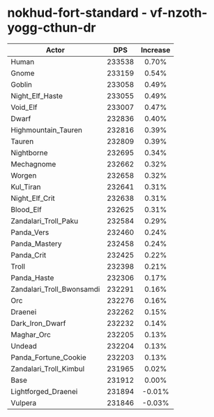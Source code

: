# nokhud-fort-standard - vf-nzoth-yogg-cthun-dr
| Actor | DPS | Increase |
|---|:---:|:---:|
|Human|233538|0.70%|
|Gnome|233159|0.54%|
|Goblin|233058|0.49%|
|Night_Elf_Haste|233055|0.49%|
|Void_Elf|233007|0.47%|
|Dwarf|232836|0.40%|
|Highmountain_Tauren|232816|0.39%|
|Tauren|232809|0.39%|
|Nightborne|232695|0.34%|
|Mechagnome|232662|0.32%|
|Worgen|232658|0.32%|
|Kul_Tiran|232641|0.31%|
|Night_Elf_Crit|232638|0.31%|
|Blood_Elf|232625|0.31%|
|Zandalari_Troll_Paku|232584|0.29%|
|Panda_Vers|232460|0.24%|
|Panda_Mastery|232458|0.24%|
|Panda_Crit|232425|0.22%|
|Troll|232398|0.21%|
|Panda_Haste|232306|0.17%|
|Zandalari_Troll_Bwonsamdi|232291|0.16%|
|Orc|232276|0.16%|
|Draenei|232262|0.15%|
|Dark_Iron_Dwarf|232232|0.14%|
|Maghar_Orc|232205|0.13%|
|Undead|232204|0.13%|
|Panda_Fortune_Cookie|232203|0.13%|
|Zandalari_Troll_Kimbul|231965|0.02%|
|Base|231912|0.00%|
|Lightforged_Draenei|231894|-0.01%|
|Vulpera|231846|-0.03%|
